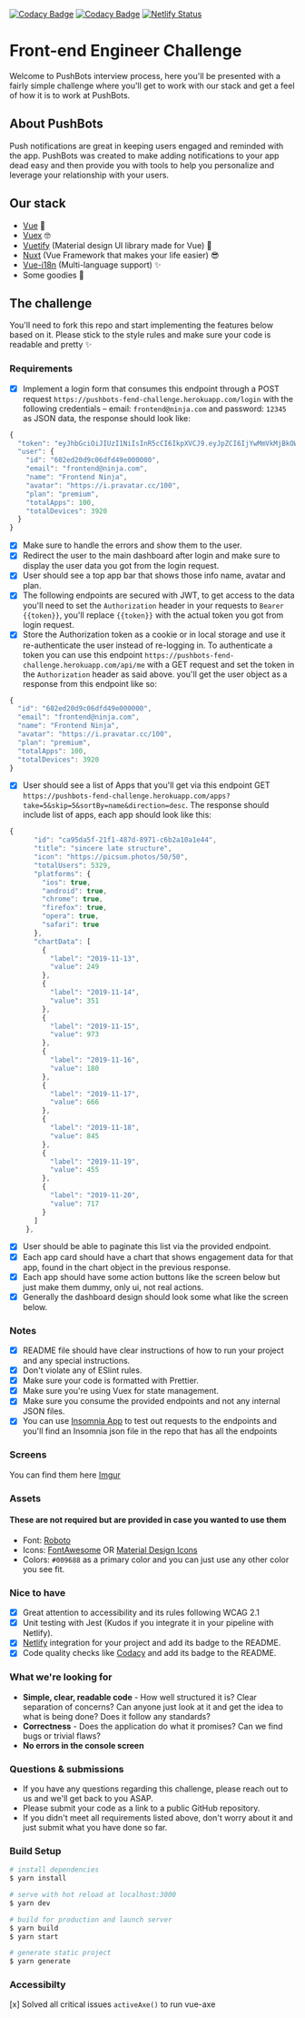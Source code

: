 [![Codacy Badge](https://api.codacy.com/project/badge/Grade/1949b8e7c942477890cf86385f5c2823)](https://www.codacy.com?utm_source=github.com&utm_medium=referral&utm_content=SherifGhoz/PushBots&utm_campaign=Badge_Grade) [![Codacy Badge](https://api.codacy.com/project/badge/Coverage/1949b8e7c942477890cf86385f5c2823)](https://www.codacy.com?utm_source=github.com&utm_medium=referral&utm_content=SherifGhoz/PushBots&utm_campaign=Badge_Coverage) [![Netlify Status](https://api.netlify.com/api/v1/badges/46f5c338-c69f-4c2a-ae91-2584dc3a446f/deploy-status)](https://app.netlify.com/sites/pushbots/deploys)

# Front-end Engineer Challenge

Welcome to PushBots interview process, here you'll be presented with a fairly simple challenge where you'll get to work with our stack and get a feel of how it is to work at PushBots.

## About PushBots

Push notifications are great in keeping users engaged and reminded with the app. PushBots was created to make adding notifications to your app dead easy and then provide you with tools to help you personalize and leverage your relationship with your users.

## Our stack

-   [Vue](https://vuejs.org/) 🚀
-   [Vuex](https://vuex.vuejs.org/) 🤓
-   [Vuetify](http://vuetifyjs.com/) (Material design UI library made for Vue) 🎨
-   [Nuxt](https://nuxtjs.org/) (Vue Framework that makes your life easier) 😎
-   [Vue-i18n](https://kazupon.github.io/vue-i18n/) (Multi-language support) ✨
-   Some goodies 🎁

## The challenge

You'll need to fork this repo and start implementing the features below based on it.
Please stick to the style rules and make sure your code is readable and pretty ✨

### Requirements

-   [x] Implement a login form that consumes this endpoint through a POST request `https://pushbots-fend-challenge.herokuapp.com/login` with the following credentials – email: `frontend@ninja.com` and password: `12345` as JSON data, the response should look like: 

```js
{
  "token": "eyJhbGciOiJIUzI1NiIsInR5cCI6IkpXVCJ9.eyJpZCI6IjYwMmVkMjBkOWMwNmRmZDQ5ZTAwMDAwMCIsImlhdCI6MTU3NDI0MzI2NywiZXhwIjoxNTc0MjU0MDY3fQ.kcaHD6m2seyKo27LeDHI-WpBAHl-c4awSIY3mEg2vQE",
  "user": {
    "id": "602ed20d9c06dfd49e000000",
    "email": "frontend@ninja.com",
    "name": "Frontend Ninja",
    "avatar": "https://i.pravatar.cc/100",
    "plan": "premium",
    "totalApps": 100,
    "totalDevices": 3920
  }
}
```

-   [x] Make sure to handle the errors and show them to the user.
-   [x] Redirect the user to the main dashboard after login and make sure to display the user data you got from the login request.  
-   [x] User should see a top app bar that shows those info name, avatar and plan.
-   [x] The following endpoints are secured with JWT, to get access to the data you'll need to set the `Authorization` header in your requests to `Bearer {{token}}`, you'll replace `{{token}}` with the actual token you got from login request.
-   [x] Store the Authorization token as a cookie or in local storage and use it re-authenticate the user instead of re-logging in. To authenticate a token you can use this endpoint `https://pushbots-fend-challenge.herokuapp.com/api/me` with a GET request and set the token in the `Authorization` header as said above. you'll get the user object as a response from this endpoint like so:

```js
{
  "id": "602ed20d9c06dfd49e000000",
  "email": "frontend@ninja.com",
  "name": "Frontend Ninja",
  "avatar": "https://i.pravatar.cc/100",
  "plan": "premium",
  "totalApps": 100,
  "totalDevices": 3920
}
```

-   [x] User should see a list of Apps that you'll get via this endpoint GET `https://pushbots-fend-challenge.herokuapp.com/apps?take=5&skip=5&sortBy=name&direction=desc`. The response should include list of apps, each app should look like this: 

```js
{
      "id": "ca95da5f-21f1-487d-8971-c6b2a10a1e44",
      "title": "sincere late structure",
      "icon": "https://picsum.photos/50/50",
      "totalUsers": 5329,
      "platforms": {
        "ios": true,
        "android": true,
        "chrome": true,
        "firefox": true,
        "opera": true,
        "safari": true
      },
      "chartData": [
        {
          "label": "2019-11-13",
          "value": 249
        },
        {
          "label": "2019-11-14",
          "value": 351
        },
        {
          "label": "2019-11-15",
          "value": 973
        },
        {
          "label": "2019-11-16",
          "value": 180
        },
        {
          "label": "2019-11-17",
          "value": 666
        },
        {
          "label": "2019-11-18",
          "value": 845
        },
        {
          "label": "2019-11-19",
          "value": 455
        },
        {
          "label": "2019-11-20",
          "value": 717
        }
      ]
    },
```

-   [x] User should be able to paginate this list via the provided endpoint.
-   [x] Each app card should have a chart that shows engagement data for that app, found in the chart object in the previous response.
-   [x] Each app should have some action buttons like the screen below but just make them dummy, only ui, not real actions.
-   [x] Generally the dashboard design should look some what like the screen below.

### Notes

-   [x] README file should have clear instructions of how to run your project and any special instructions.
-   [x] Don't violate any of ESlint rules.
-   [x] Make sure your code is formatted with Prettier.
-   [x] Make sure you're using Vuex for state management.
-   [x] Make sure you consume the provided endpoints and not any internal JSON files.
-   [x] You can use [Insomnia App](https://insomnia.rest/) to test out requests to the endpoints and you'll find an Insomnia json file in the repo that has all the endpoints

### Screens

You can find them here [Imgur](https://imgur.com/a/QggfTA7)

### Assets

#### These are not required but are provided in case you wanted to use them

-   Font: [Roboto](https://fonts.google.com/specimen/Roboto)
-   Icons: [FontAwesome](https://fontawesome.com/icons) OR [Material Design Icons](https://materialdesignicons.com/)
-   Colors: `#009688` as a primary color and you can just use any other color you see fit.

### Nice to have

-   [x] Great attention to accessibility and its rules following WCAG 2.1
-   [x] Unit testing with Jest (Kudos if you integrate it in your pipeline with Netlify).
-   [x] [Netlify](https://netlify.com/) integration for your project and add its badge to the README.
-   [x] Code quality checks like [Codacy](https://www.codacy.com/) and add its badge to the README.

### What we're looking for

-   **Simple, clear, readable code** - How well structured it is? Clear separation of concerns? Can anyone just look at it and get the idea to what is being done? Does it follow any standards?
-   **Correctness** - Does the application do what it promises? Can we find bugs or trivial flaws?
-   **No errors in the console screen** 

### Questions & submissions

-   If you have any questions regarding this challenge, please reach out to us and we'll get back to you ASAP.
-   Please submit your code as a link to a public GitHub repository.
-   If you didn't meet all requirements listed above, don't worry about it and just submit what you have done so far.

### Build Setup

```bash
# install dependencies
$ yarn install

# serve with hot reload at localhost:3000
$ yarn dev

# build for production and launch server
$ yarn build
$ yarn start

# generate static project
$ yarn generate
```

### Accessibilty
[x] Solved all critical issues
`activeAxe()` to run vue-axe
